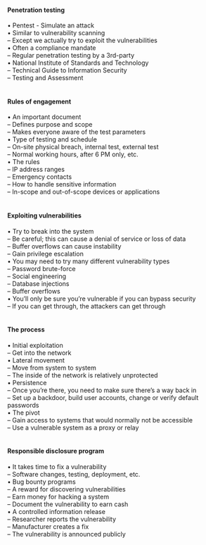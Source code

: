 ####  Penetration testing  

• Pentest - Simulate an attack  
• Similar to vulnerability scanning  
– Except we actually try to exploit the vulnerabilities  
• Often a compliance mandate  
– Regular penetration testing by a 3rd-party  
• National Institute of Standards and Technology  
– Technical Guide to Information Security  
– Testing and Assessment  
<br>


####  Rules of engagement  

• An important document  
– Defines purpose and scope  
– Makes everyone aware of the test parameters  
• Type of testing and schedule  
– On-site physical breach, internal test, external test  
– Normal working hours, after 6 PM only, etc.  
• The rules  
– IP address ranges  
– Emergency contacts  
– How to handle sensitive information  
– In-scope and out-of-scope devices or applications  
<br>


####  Exploiting vulnerabilities  

• Try to break into the system  
– Be careful; this can cause a denial of service or loss of data  
– Buffer overflows can cause instability  
– Gain privilege escalation  
• You may need to try many different vulnerability types  
– Password brute-force  
– Social engineering  
– Database injections  
– Buffer overflows  
• You’ll only be sure you’re vulnerable if you can bypass security  
– If you can get through, the attackers can get through  
<br>


####  The process  

• Initial exploitation  
– Get into the network  
• Lateral movement  
– Move from system to system  
– The inside of the network is relatively unprotected  
• Persistence  
– Once you’re there, you need to make sure there’s a way back in  
– Set up a backdoor, build user accounts, change or verify default passwords  
• The pivot  
– Gain access to systems that would normally not be accessible  
– Use a vulnerable system as a proxy or relay  
<br>


####  Responsible disclosure program  

• It takes time to fix a vulnerability  
– Software changes, testing, deployment, etc.  
• Bug bounty programs  
– A reward for discovering vulnerabilities  
– Earn money for hacking a system  
– Document the vulnerability to earn cash  
• A controlled information release  
– Researcher reports the vulnerability  
– Manufacturer creates a fix  
– The vulnerability is announced publicly
